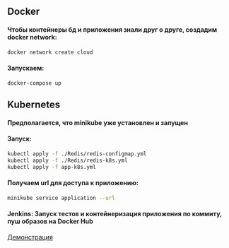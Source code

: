 ## Docker
#### Чтобы контейнеры бд и приложения знали друг о друге, создадим docker network:  
```sh
docker network create cloud
```
#### Запускаем:
```
docker-compose up
```
## Kubernetes
#### Предполагается, что minikube уже установлен и запущен  
#### Запуск:
```sh
kubectl apply -f ./Redis/redis-configmap.yml
kubectl apply -f ./Redis/redis-k8s.yml
kubectl apply -f app-k8s.yml
```
#### Получаем url для доступа к приложению:
```sh
minikube service application --url
```
#### Jenkins: Запуск тестов и контейнеризация приложения по коммиту, пуш образов на Docker Hub  
[Демонстрация](https://youtu.be/5f7-_tMTL0s)  
